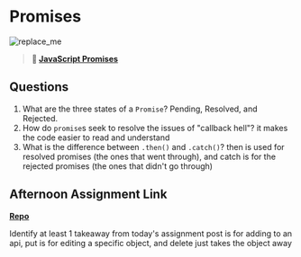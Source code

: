 # Promises

![replace_me](https://codeworks.blob.core.windows.net/public/assets/img/illustrations/placeholder.svg)

> **📖 [JavaScript Promises](https://codeworksacademy.com/fs-student-guide/resources/wk4/02-Promises)**

## Questions

1. What are the three states of a `Promise`?
  Pending, Resolved, and Rejected.
2. How do `promise`s seek to resolve the issues of "callback hell"?
    it makes the code easier to read and understand
3. What is the difference between `.then()` and `.catch()`?
  then is used for resolved promises (the ones that went through), and catch is for the rejected promises (the ones that didn't go through)
## Afternoon Assignment Link

**[Repo](https://github.com/maxbennett0/gregsListAsync)**

Identify at least 1 takeaway from today's assignment
post is for adding to an api, put is for editing a specific object, and delete just takes the object away